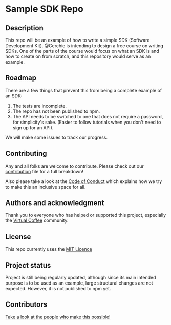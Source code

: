 # Sample SDK Repo


## Description

This repo will be an example of how to write a simple SDK (Software Development Kit). @Cerchie is intending to design a free course on writing SDKs. One of the parts of the course would focus on what an SDK is and how to create on from scratch, and this repository would serve as an example. 

## Roadmap

There are a few things that prevent this from being a complete example of an SDK:

  1. The tests are incomplete.
  2. The repo has not been published to npm. 
  3. The API needs to be switched to one that does not require a password, for simplicity's sake. (Easier to follow tutorials when you don't need to sign up for an API).
  
We will make some issues to track our progress. 

## Contributing

Any and all folks are welcome to contribute. Please check out our [contribution](https://github.com/Cerchie/sample-sdk/blob/main/CONTRIBUTING.md) file for a full breakdown!

Also please take a look at the [Code of Conduct](https://github.com/Cerchie/sample-sdk/blob/main/CODE_OF_CONDUCT.md) which explains how we try to make this an inclusive space for all.

## Authors and acknowledgment

Thank you to everyone who has helped or supported this project, especially the [Virtual Coffee](https://virtualcoffee.io) community.

## License

This repo currently uses the [MIT Licence](https://github.com/Cerchie/sample-sdk/blob/main/LICENSE)

## Project status

Project is still being regularly updated, although since its main intended purpose is to be used as an example, large structural changes are not expected. However, it is not published to npm yet. 

## Contributors

[Take a look at the people who make this possible!](https://github.com/Cerchie/sample-sdk/blob/main/humans.md)
